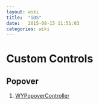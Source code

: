 ```yaml
---
layout: wiki
title:  "iOS"
date:   2015-08-15 11:51:03
categories: wiki
---
```


# Custom Controls

## Popover
1. [WYPopoverController](https://github.com/nicolaschengdev/WYPopoverController)

